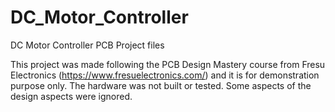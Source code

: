 # DC_Motor_Controller
DC Motor Controller PCB Project files

This project was made following the PCB Design Mastery course from Fresu Electronics (https://www.fresuelectronics.com/) and it is for demonstration purpose only. The hardware was not built or tested. Some aspects of the design aspects were ignored.
